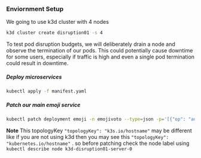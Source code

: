 
### Enviornment Setup

We going to use k3d cluster with 4 nodes

```sh
k3d cluster create disruption01 -s 4
``` 
To test pod disruption budgets, we will deliberately drain a node and observe the termination of our pods. This could potentially cause downtime for some users, especially if traffic is high and even a single pod termination could result in downtime.

#####  Deploy microservices

```sh
kubectl apply -f manifest.yaml
```

##### Patch our main emoji service

```sh
kubectl patch deployment emoji -n emojivoto --type=json -p='[{"op": "add", "path": "/spec/template/spec/affinity", "value": {"podAntiAffinity": {"requiredDuringSchedulingIgnoredDuringExecution": [{"labelSelector": {"matchExpressions": [{"key": "app", "operator": "In", "values": ["emoji-svc"]}]}, "topologyKey": "k3s.io/hostname"}]}}}]'
```

**Note** This topologyKey ``"topologyKey": "k3s.io/hostname"`` may be different like if you are not using k3d then you may see this  ``"topologyKey": "kubernetes.io/hostname"`` . 
so before patching check the node label using ``kubectl describe node k3d-disruption01-server-0``